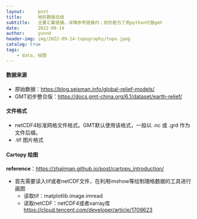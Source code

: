 ```yaml
---
layout:     post
title:      地形数据总结
subtitle:   主要汇集链接，详情参考链接内；目的是为了用python代替gmt
date:       2022-09-14
author:     yunnd
header-img: img/2022-09-14-topography/topo.jpeg
catalog: true
tags:
    - data, 绘图
---
```


#### 数据来源
- 原始数据：<https://blog.seisman.info/global-relief-models/>
- GMT初步整合版：<https://docs.gmt-china.org/6.1/dataset/earth-relief/>
#### 文件格式
- netCDF4标准网格文件格式。GMT默认使用该格式，一般以 .nc 或 .grd 作为文件后缀。
- .tif 图片格式
#### Cartopy 绘图
**reference**：<https://zhajiman.github.io/post/cartopy_introduction/>

- 首先需要读入tif或者netCDF文件，在利用imshow等绘制珊格数据的工具进行画图
  - 读取tif：matplotlib.image.imread
  - 读取netCDF：netCDF4或者xarray库<https://cloud.tencent.com/developer/article/1709623>

